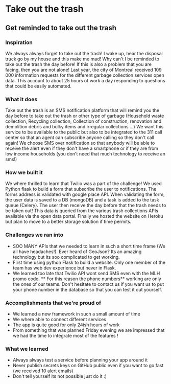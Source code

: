 # Take out the trash
## Get reminded to take out the trash


### Inspiration
We always always forget to take out the trash! I wake up, hear the disposal truck go by my house and this make me mad! Why can't I be reminded to take out the trash the day before! If this is also a problem that you are facing, then you are not alone! Last year, the city of Montreal received 109 000 information requests for the different garbage collection services open data. This account to about 25 hours of work a day responding to questions that could be easily automated.

### What it does
Take out the trash is an SMS notification platform that will remind you the day before to take out the trash or other type of garbage (Household waste collection, Recycling collection, Collection of construction, renovation and demolition debris and bulky items and irregular collections ...) We want this service to be available to the public but also to be integrated to the 311 call center so that an agent can subscribe anyone calling so they don't call again! We choose SMS over notification so that anybody will be able to receive the alert even if they don't have a smartphone or if they are from low income households (you don't need that much technology to receive an sms!)

### How we built it
We where thrilled to learn that Twilio was a part of the challenge! We used Python flask to build a form that subscribe the user to notifications. The forms address is validated with google place API. When validating the form, the user data is saved to a DB (mongoDB) and a task is added to the task queue (Celery). The user then receive the day before that the trash needs to be taken out! This data is queried from the various trash collections APIs available via the open data portal. Finally we hosted the website on Heroku but plan to move to a better storage solution if time permits.

### Challenges we ran into
- SOO MANY APIs that we needed to learn in such a short time frame (We all have headaches!). Ever heard of GeoJson? Its an amazing technology but its soo complicated to get working.
- First time using python Flask to build a website. Only one member of the team has web dev experience but never in Flask.
- We learned too late that Twilio API wont send SMS even with the MLH promo code. ** For this reason the phone numbers** working are only the ones of our teams. Don't hesitate to contact us if you want us to put your phone number in the database so that you can test it out yourself.

### Accomplishments that we're proud of
- We learned a new framework in such a small amount of time
- We where able to connect different services
- The app is quite good for only 24ish hours of work
- From something that was planned Friday evening we are impressed that we had the time to integrate most of the features !

### What we learned
- Always always test a service before planning your app around it
- Never publish secrets keys on GitHub public even if you want to go fast (we received 10 alert emails)
- Don't tell yourself its not possible just do it :)
